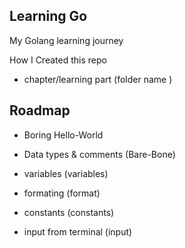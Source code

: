 
## Learning Go

My Golang learning journey  

How I Created this repo

* chapter/learning part (folder name )
## Roadmap

- Boring Hello-World

- Data types & comments (Bare-Bone)

- variables (variables)

- formating (format)

- constants (constants)

- input from terminal (input)



